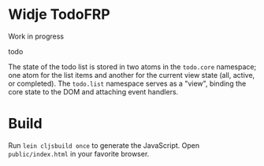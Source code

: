 Widje TodoFRP
==========

Work in progress

todo

The state of the todo list is stored in two atoms in the `todo.core` namespace; one atom for the list items and another for the current view state (all, active, or completed).
The `todo.list` namespace serves as a "view", binding the core state to the DOM and attaching event handlers.

Build
=====

Run `lein cljsbuild once` to generate the JavaScript.
Open `public/index.html` in your favorite browser.


